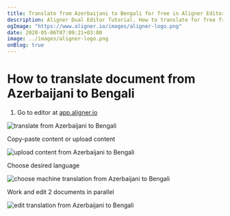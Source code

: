 ```yaml
---
title: Translate from Azerbaijani to Bengali for free in Aligner Editor
description: Aligner Dual Editor Tutorial. How to translate for free from Azerbaijani to Bengali. Aligner is multilingual document management platform. 
ogImage: "https://www.aligner.io/images/aligner-logo.png"
date: 2020-05-06T07:09:21+03:00
image: ../images/aligner-logo.png
onBlog: true
---
```


# How to translate document from Azerbaijani to Bengali

1. Go to editor at [app.aligner.io](https://app.aligner.io "Aligner App web page")

![translate from Azerbaijani to Bengali](../aligner-blank-editor.png "translate from Azerbaijani to Bengali")

Copy-paste content or upload content

![upload content from Azerbaijani to Bengali](../aligner-uploaded-document.png "upload content from Azerbaijani to Bengali")

Choose desired language

![choose machine translation from Azerbaijani to Bengali](../aligner-language-dropdown.png "choose machine translation from Azerbaijani to Bengali")

Work and edit 2 documents in parallel

![edit translation from Azerbaijani to Bengali](../aligner-double-sitded-editor.png "edit translation from Azerbaijani to Bengali")

